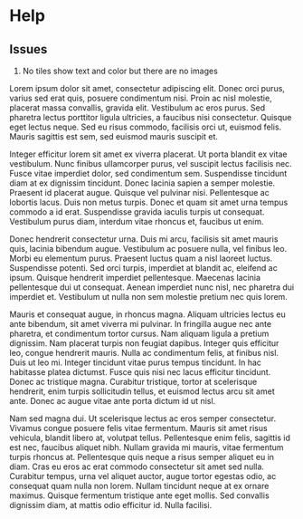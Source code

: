 # Help

## Issues

1. No tiles show text and color but there are no images

Lorem ipsum dolor sit amet, consectetur adipiscing elit. Donec orci purus, varius sed erat quis, posuere condimentum nisi. Proin ac nisl molestie, placerat massa convallis, gravida elit. Vestibulum ac eros purus. Sed pharetra lectus porttitor ligula ultricies, a faucibus nisi consectetur. Quisque eget lectus neque. Sed eu risus commodo, facilisis orci ut, euismod felis. Mauris sagittis est sem, sed euismod mauris suscipit et.

Integer efficitur lorem sit amet ex viverra placerat. Ut porta blandit ex vitae vestibulum. Nunc finibus ullamcorper purus, vel suscipit lectus facilisis nec. Fusce vitae imperdiet dolor, sed condimentum sem. Suspendisse tincidunt diam at ex dignissim tincidunt. Donec lacinia sapien a semper molestie. Praesent id placerat augue. Quisque vel pulvinar nisi. Pellentesque ac lobortis lacus. Duis non metus turpis. Donec et quam sit amet urna tempus commodo a id erat. Suspendisse gravida iaculis turpis ut consequat. Vestibulum purus diam, interdum vitae rhoncus et, faucibus ut enim.

Donec hendrerit consectetur urna. Duis mi arcu, facilisis sit amet mauris quis, lacinia bibendum augue. Vestibulum ac posuere nulla, vel finibus leo. Morbi eu elementum purus. Praesent luctus quam a nisl laoreet luctus. Suspendisse potenti. Sed orci turpis, imperdiet at blandit ac, eleifend ac ipsum. Quisque hendrerit imperdiet pellentesque. Maecenas lacinia pellentesque dui ut consequat. Aenean imperdiet nunc nisl, nec pharetra dui imperdiet et. Vestibulum ut nulla non sem molestie pretium nec quis lorem.

Mauris et consequat augue, in rhoncus magna. Aliquam ultricies lectus eu ante bibendum, sit amet viverra mi pulvinar. In fringilla augue nec ante pharetra, et condimentum tortor cursus. Nam aliquam ligula a pretium dignissim. Nam placerat turpis non feugiat dapibus. Integer quis efficitur leo, congue hendrerit mauris. Nulla ac condimentum felis, at finibus nisl. Duis ut leo mi. Integer tincidunt vitae purus tempus tincidunt. In hac habitasse platea dictumst. Fusce quis nisi nec lacus efficitur tincidunt. Donec ac tristique magna. Curabitur tristique, tortor at scelerisque hendrerit, enim turpis sollicitudin tellus, et euismod lectus arcu sit amet ante. Donec ac augue vitae ante porta dictum id ut nisl.

Nam sed magna dui. Ut scelerisque lectus ac eros semper consectetur. Vivamus congue posuere felis vitae fermentum. Mauris sit amet risus vehicula, blandit libero at, volutpat tellus. Pellentesque enim felis, sagittis id est nec, faucibus aliquet nibh. Nullam gravida mi mauris, vitae fermentum turpis rhoncus at. Pellentesque quis neque a risus semper aliquet eu in diam. Cras eu eros ac erat commodo consectetur sit amet sed nulla. Curabitur tempus, urna vel aliquet auctor, augue tortor egestas odio, ac consequat quam nulla non lorem. Nullam tincidunt neque at ex ornare maximus. Quisque fermentum tristique ante eget mollis. Sed convallis dignissim diam, at mattis odio efficitur id. Nulla facilisi.
